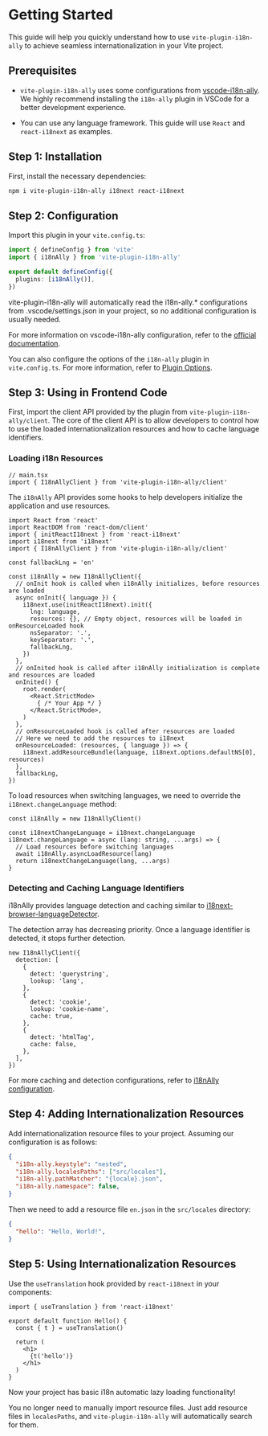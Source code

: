 # Getting Started

This guide will help you quickly understand how to use `vite-plugin-i18n-ally` to achieve seamless internationalization in your Vite project.

## Prerequisites

- `vite-plugin-i18n-ally` uses some configurations from [vscode-i18n-ally](https://github.com/lokalise/i18n-ally/blob/main/README.md). We highly recommend installing the `i18n-ally` plugin in VSCode for a better development experience.

- You can use any language framework. This guide will use `React` and `react-i18next` as examples.

## Step 1: Installation

First, install the necessary dependencies:

```bash
npm i vite-plugin-i18n-ally i18next react-i18next
```

## Step 2: Configuration

Import this plugin in your `vite.config.ts`:

```ts
import { defineConfig } from 'vite'
import { i18nAlly } from 'vite-plugin-i18n-ally'

export default defineConfig({
  plugins: [i18nAlly()],
})
```

vite-plugin-i18n-ally will automatically read the i18n-ally.* configurations from .vscode/settings.json in your project, so no additional configuration is usually needed.

For more information on vscode-i18n-ally configuration, refer to the [official documentation](https://github.com/lokalise/i18n-ally/wiki/Configurations).

You can also configure the options of the `i18n-ally` plugin in `vite.config.ts`. For more information, refer to [Plugin Options](/reference/plugin-options).

## Step 3: Using in Frontend Code

First, import the client API provided by the plugin from `vite-plugin-i18n-ally/client`. The core of the client API is to allow developers to control how to use the loaded internationalization resources and how to cache language identifiers.

### Loading i18n Resources

```tsx
// main.tsx
import { I18nAllyClient } from 'vite-plugin-i18n-ally/client'
```

The `i18nAlly` API provides some hooks to help developers initialize the application and use resources.

```tsx
import React from 'react'
import ReactDOM from 'react-dom/client'
import { initReactI18next } from 'react-i18next'
import i18next from 'i18next'
import { I18nAllyClient } from 'vite-plugin-i18n-ally/client'

const fallbackLng = 'en'

const i18nAlly = new I18nAllyClient({
  // onInit hook is called when i18nAlly initializes, before resources are loaded
  async onInit({ language }) {
    i18next.use(initReactI18next).init({
      lng: language,
      resources: {}, // Empty object, resources will be loaded in onResourceLoaded hook
      nsSeparator: '.',
      keySeparator: '.',
      fallbackLng,
    })
  },
  // onInited hook is called after i18nAlly initialization is complete and resources are loaded
  onInited() {
    root.render(
      <React.StrictMode>
        { /* Your App */ }
      </React.StrictMode>,
    )
  },
  // onResourceLoaded hook is called after resources are loaded
  // Here we need to add the resources to i18next
  onResourceLoaded: (resources, { language }) => {
    i18next.addResourceBundle(language, i18next.options.defaultNS[0], resources)
  },
  fallbackLng,
})
```

To load resources when switching languages, we need to override the `i18next.changeLanguage` method:

```tsx
const i18nAlly = new I18nAllyClient()

const i18nextChangeLanguage = i18next.changeLanguage
i18next.changeLanguage = async (lang: string, ...args) => {
  // Load resources before switching languages
  await i18nAlly.asyncLoadResource(lang)
  return i18nextChangeLanguage(lang, ...args)
}
```

### Detecting and Caching Language Identifiers

i18nAlly provides language detection and caching similar to [i18next-browser-languageDetector](https://github.com/i18next/i18next-browser-languageDetector).

The detection array has decreasing priority. Once a language identifier is detected, it stops further detection.

```tsx
new I18nAllyClient({
  detection: [
    {
      detect: 'querystring',
      lookup: 'lang',
    },
    {
      detect: 'cookie',
      lookup: 'cookie-name',
      cache: true,
    },
    {
      detect: 'htmlTag',
      cache: false,
    },
  ],
})
```

For more caching and detection configurations, refer to [i18nAlly configuration](../reference/i18n-ally-client).

## Step 4: Adding Internationalization Resources

Add internationalization resource files to your project. Assuming our configuration is as follows:

```json
{
  "i18n-ally.keystyle": "nested",
  "i18n-ally.localesPaths": ["src/locales"],
  "i18n-ally.pathMatcher": "{locale}.json",
  "i18n-ally.namespace": false,
}
```

Then we need to add a resource file `en.json` in the `src/locales` directory:

```json
{
  "hello": "Hello, World!",
}
```

## Step 5: Using Internationalization Resources

Use the `useTranslation` hook provided by `react-i18next` in your components:

```tsx
import { useTranslation } from 'react-i18next'

export default function Hello() {
  const { t } = useTranslation()

  return (
    <h1>
      {t('hello')}
    </h1>
  )
}
```

Now your project has basic i18n automatic lazy loading functionality!

You no longer need to manually import resource files. Just add resource files in `localesPaths`, and `vite-plugin-i18n-ally` will automatically search for them.
